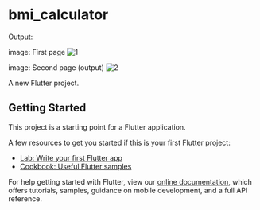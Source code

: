 # bmi_calculator

Output:

image: First page
![1](https://user-images.githubusercontent.com/57319298/126583533-b9b4b183-dd1a-4a21-8e52-9fbc205b83d3.png)

image: Second page (output)
![2](https://user-images.githubusercontent.com/57319298/126583560-fc78da1a-62f7-415c-aabe-11f9b4495013.png)

A new Flutter project.

## Getting Started

This project is a starting point for a Flutter application.

A few resources to get you started if this is your first Flutter project:

- [Lab: Write your first Flutter app](https://flutter.dev/docs/get-started/codelab)
- [Cookbook: Useful Flutter samples](https://flutter.dev/docs/cookbook)

For help getting started with Flutter, view our
[online documentation](https://flutter.dev/docs), which offers tutorials,
samples, guidance on mobile development, and a full API reference.
